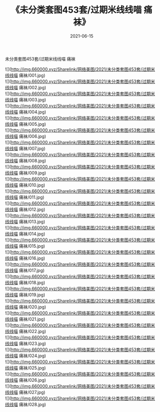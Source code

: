 ﻿---
layout: post
title:  《未分类套图453套/过期米线线喵 痛袜》
date:   2021-06-15
img: http://img.660000.xyz/Sharelink/网络美图/2021/未分类套图453套/过期米线线喵 痛袜/000.jpg
categories: [美女, 清纯, 唯美]
---

未分类套图453套/过期米线线喵 痛袜

 ![](http://img.660000.xyz/Sharelink/网络美图/2021/未分类套图453套/过期米线线喵 痛袜/001.jpg) <br>![](http://img.660000.xyz/Sharelink/网络美图/2021/未分类套图453套/过期米线线喵 痛袜/002.jpg) <br>![](http://img.660000.xyz/Sharelink/网络美图/2021/未分类套图453套/过期米线线喵 痛袜/003.jpg) <br>![](http://img.660000.xyz/Sharelink/网络美图/2021/未分类套图453套/过期米线线喵 痛袜/004.jpg) <br>![](http://img.660000.xyz/Sharelink/网络美图/2021/未分类套图453套/过期米线线喵 痛袜/005.jpg) <br>![](http://img.660000.xyz/Sharelink/网络美图/2021/未分类套图453套/过期米线线喵 痛袜/006.jpg) <br>![](http://img.660000.xyz/Sharelink/网络美图/2021/未分类套图453套/过期米线线喵 痛袜/007.jpg) <br>![](http://img.660000.xyz/Sharelink/网络美图/2021/未分类套图453套/过期米线线喵 痛袜/008.jpg) <br>![](http://img.660000.xyz/Sharelink/网络美图/2021/未分类套图453套/过期米线线喵 痛袜/009.jpg) <br>![](http://img.660000.xyz/Sharelink/网络美图/2021/未分类套图453套/过期米线线喵 痛袜/010.jpg) <br>![](http://img.660000.xyz/Sharelink/网络美图/2021/未分类套图453套/过期米线线喵 痛袜/011.jpg) <br>![](http://img.660000.xyz/Sharelink/网络美图/2021/未分类套图453套/过期米线线喵 痛袜/012.jpg) <br>![](http://img.660000.xyz/Sharelink/网络美图/2021/未分类套图453套/过期米线线喵 痛袜/013.jpg) <br>![](http://img.660000.xyz/Sharelink/网络美图/2021/未分类套图453套/过期米线线喵 痛袜/014.jpg) <br>![](http://img.660000.xyz/Sharelink/网络美图/2021/未分类套图453套/过期米线线喵 痛袜/015.jpg) <br>![](http://img.660000.xyz/Sharelink/网络美图/2021/未分类套图453套/过期米线线喵 痛袜/016.jpg) <br>![](http://img.660000.xyz/Sharelink/网络美图/2021/未分类套图453套/过期米线线喵 痛袜/017.jpg) <br>![](http://img.660000.xyz/Sharelink/网络美图/2021/未分类套图453套/过期米线线喵 痛袜/018.jpg) <br>![](http://img.660000.xyz/Sharelink/网络美图/2021/未分类套图453套/过期米线线喵 痛袜/019.jpg) <br>![](http://img.660000.xyz/Sharelink/网络美图/2021/未分类套图453套/过期米线线喵 痛袜/020.jpg) <br>![](http://img.660000.xyz/Sharelink/网络美图/2021/未分类套图453套/过期米线线喵 痛袜/021.jpg) <br>![](http://img.660000.xyz/Sharelink/网络美图/2021/未分类套图453套/过期米线线喵 痛袜/022.jpg) <br>![](http://img.660000.xyz/Sharelink/网络美图/2021/未分类套图453套/过期米线线喵 痛袜/023.jpg) <br>![](http://img.660000.xyz/Sharelink/网络美图/2021/未分类套图453套/过期米线线喵 痛袜/024.jpg) <br>![](http://img.660000.xyz/Sharelink/网络美图/2021/未分类套图453套/过期米线线喵 痛袜/025.jpg) <br>![](http://img.660000.xyz/Sharelink/网络美图/2021/未分类套图453套/过期米线线喵 痛袜/026.jpg) <br>![](http://img.660000.xyz/Sharelink/网络美图/2021/未分类套图453套/过期米线线喵 痛袜/027.jpg) <br>![](http://img.660000.xyz/Sharelink/网络美图/2021/未分类套图453套/过期米线线喵 痛袜/028.jpg) <br>